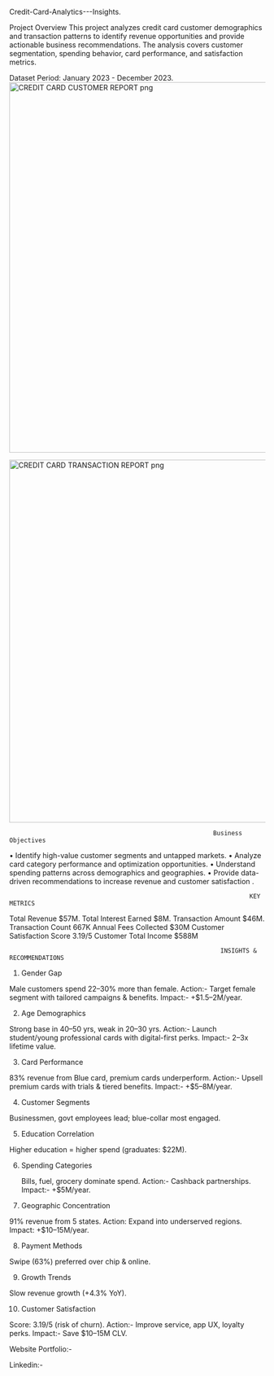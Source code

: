  Credit-Card-Analytics---Insights.

Project Overview
This project analyzes credit card customer demographics and transaction patterns to identify revenue opportunities and provide actionable business recommendations. The analysis covers customer segmentation, spending behavior, card performance, and satisfaction metrics.

Dataset Period: January 2023 - December 2023.
<img width="1296" height="728" alt="CREDIT CARD CUSTOMER REPORT png" src="https://github.com/user-attachments/assets/bf831fae-d3b7-482a-9775-1f96034497b1" />

<img width="1263" height="713" alt="CREDIT CARD TRANSACTION REPORT png" src="https://github.com/user-attachments/assets/ad6b05bb-48fd-4c0d-91aa-126d864ac7af" />


                                                            Business Objectives
                                                            
•	Identify high-value customer segments and untapped markets.
•	Analyze card category performance and optimization opportunities.
•	Understand spending patterns across demographics and geographies.
•	Provide data-driven recommendations to increase revenue and customer satisfaction   .

                                                                      KEY METRICS

Total Revenue	$57M.
Total Interest Earned	$8M.
Transaction Amount	$46M.
Transaction Count	667K
Annual Fees Collected	$30M
Customer Satisfaction Score	3.19/5
Customer Total Income	$588M

                                                              INSIGHTS & RECOMMENDATIONS

1. Gender Gap

 Male customers spend 22–30% more than female.
 Action:- Target female segment with tailored campaigns & benefits.
   Impact:-  +$1.5–2M/year.

2. Age Demographics

 Strong base in 40–50 yrs, weak in 20–30 yrs.
Action:- Launch student/young professional cards with digital-first perks.
Impact:-  2–3x lifetime value.

3. Card Performance

83% revenue from Blue card, premium cards underperform.
Action:-  Upsell premium cards with trials & tiered benefits.
Impact:-  +$5–8M/year.

4. Customer Segments

 Businessmen, govt employees lead; blue-collar most engaged.

5. Education Correlation

 Higher education = higher spend (graduates: $22M).

6. Spending Categories

    Bills, fuel, grocery dominate spend.
   Action:- Cashback partnerships.
   Impact:- +$5M/year.

7. Geographic Concentration

 91% revenue from 5 states.
Action: Expand into underserved regions.
Impact: +$10–15M/year.

8. Payment Methods

 Swipe (63%) preferred over chip & online.

9. Growth Trends

 Slow revenue growth (+4.3% YoY).

10. Customer Satisfaction

 Score: 3.19/5 (risk of churn).
Action:-  Improve service, app UX, loyalty perks.
Impact:-  Save $10–15M CLV.



Website Portfolio:-

Linkedin:- 

